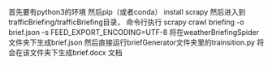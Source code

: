 首先要有python3的环境
然后pip（或者conda） install scrapy
然后进入到trafficBriefing/trafficBriefing目录，
命令行执行 scrapy crawl briefing -o brief.json -s FEED_EXPORT_ENCODING=UTF-8 
将在weatherBriefingSpider文件夹下生成brief.json
然后直接运行briefGenerator文件夹里的trainsition.py 
将会在该文件夹下生成brief.docx 文档

